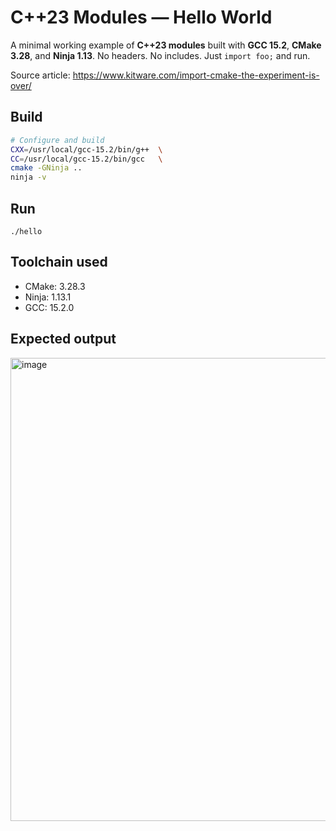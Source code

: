# C++23 Modules — Hello World

A minimal working example of **C++23 modules** built with **GCC 15.2**, **CMake 3.28**, and **Ninja 1.13**.
No headers. No includes. Just `import foo;` and run.

Source article: https://www.kitware.com/import-cmake-the-experiment-is-over/

## Build

```bash
# Configure and build
CXX=/usr/local/gcc-15.2/bin/g++  \
CC=/usr/local/gcc-15.2/bin/gcc   \
cmake -GNinja ..
ninja -v
```

## Run

```
./hello
```

## Toolchain used
- CMake: 3.28.3
- Ninja: 1.13.1
- GCC: 15.2.0

## Expected output
<img width="1550" height="741" alt="image" src="https://github.com/user-attachments/assets/e7606298-c3e9-4a42-948c-2b00fbe962da" />
